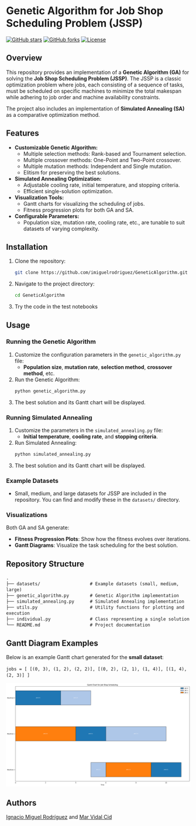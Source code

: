 
# Genetic Algorithm for Job Shop Scheduling Problem (JSSP)

[![GitHub stars](https://img.shields.io/github/stars/imiguelrodriguez/GeneticAlgorithm?style=social)](https://github.com/imiguelrodriguez/GeneticAlgorithm)
[![GitHub forks](https://img.shields.io/github/forks/imiguelrodriguez/GeneticAlgorithm?style=social)](https://github.com/imiguelrodriguez/GeneticAlgorithm)
[![License](https://img.shields.io/github/license/imiguelrodriguez/GeneticAlgorithm)](https://github.com/imiguelrodriguez/GeneticAlgorithm/blob/main/LICENSE)

## Overview

This repository provides an implementation of a **Genetic Algorithm (GA)** for solving the **Job Shop Scheduling Problem (JSSP)**. The JSSP is a classic optimization problem where jobs, each consisting of a sequence of tasks, must be scheduled on specific machines to minimize the total makespan while adhering to job order and machine availability constraints.

The project also includes an implementation of **Simulated Annealing (SA)** as a comparative optimization method.

## Features

- **Customizable Genetic Algorithm:**
  - Multiple selection methods: Rank-based and Tournament selection.
  - Multiple crossover methods: One-Point and Two-Point crossover.
  - Multiple mutation methods: Independent and Single mutation.
  - Elitism for preserving the best solutions.
- **Simulated Annealing Optimization:**
  - Adjustable cooling rate, initial temperature, and stopping criteria.
  - Efficient single-solution optimization.
- **Visualization Tools:**
  - Gantt charts for visualizing the scheduling of jobs.
  - Fitness progression plots for both GA and SA.
- **Configurable Parameters:** 
  - Population size, mutation rate, cooling rate, etc., are tunable to suit datasets of varying complexity.

## Installation

1. Clone the repository:
   ```bash
   git clone https://github.com/imiguelrodriguez/GeneticAlgorithm.git
   ```
2. Navigate to the project directory:
   ```bash
   cd GeneticAlgorithm
   ```
3. Try the code in the test notebooks

## Usage

### Running the Genetic Algorithm

1. Customize the configuration parameters in the `genetic_algorithm.py` file:
   - **Population size**, **mutation rate**, **selection method**, **crossover method**, etc.
2. Run the Genetic Algorithm:
   ```bash
   python genetic_algorithm.py
   ```
3. The best solution and its Gantt chart will be displayed.

### Running Simulated Annealing

1. Customize the parameters in the `simulated_annealing.py` file:
   - **Initial temperature**, **cooling rate**, and **stopping criteria**.
2. Run Simulated Annealing:
   ```bash
   python simulated_annealing.py
   ```
3. The best solution and its Gantt chart will be displayed.

### Example Datasets

- Small, medium, and large datasets for JSSP are included in the repository. You can find and modify these in the `datasets/` directory.

### Visualizations

Both GA and SA generate:
- **Fitness Progression Plots**: Show how the fitness evolves over iterations.
- **Gantt Diagrams**: Visualize the task scheduling for the best solution.

## Repository Structure

```plaintext
.
├── datasets/                   # Example datasets (small, medium, large)
├── genetic_algorithm.py        # Genetic Algorithm implementation
├── simulated_annealing.py      # Simulated Annealing implementation
├── utils.py                    # Utility functions for plotting and execution
├── individual.py               # Class representing a single solution
└── README.md                   # Project documentation
```

## Gantt Diagram Examples

Below is an example Gantt chart generated for the **small dataset**:

``
jobs = [
    [(0, 3), (1, 2), (2, 2)],
    [(0, 2), (2, 1), (1, 4)],
    [(1, 4), (2, 3)]
]
``

![Gantt Diagram](gantt_example.png)

## Authors
[Ignacio Miguel Rodríguez](https://github.com/imiguelrodriguez) and
[Mar Vidal Cid](https://github.com/marrviidal)
